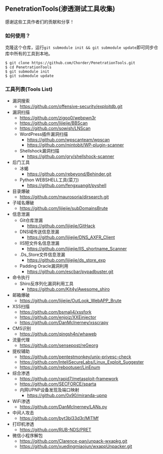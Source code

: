 ## PenetrationTools(渗透测试工具收集)

感谢这些工具作者们的贡献和分享！

### 如何使用？

克隆这个仓库，运行`git submodule init && git submodule update`即可同步仓库中所有的工具到本地。

```
$ git clone https://github.com/Chorder/PenetrationTools.git
$ cd PenetrationTools
$ git submodule init
$ git submodule update
```

### 工具列表(Tools List)

+ 漏洞搜索
    + https://github.com/offensive-security/exploitdb.git
+ 漏洞扫描
    + https://github.com/zigoo0/webpwn3r
    + https://github.com/lijiejie/BBScan
    + https://github.com/sowish/LNScan
    + WordPress插件漏洞扫描
        + https://github.com/wpscanteam/wpscan
        + https://github.com/mintobit/WP-plugin-scanner
    + Shellshock漏洞扫描
        + https://github.com/gry/shellshock-scanner
+ 后门工具
    + 冰蝎
        + https://github.com/rebeyond/Behinder.git
    + Python WEBSHELL工具(菜刀)
        + https://github.com/fengxuangit/pyshell
+ 目录爆破
    + https://github.com/maurosoria/dirsearch.git
+ 子域名爆破
    + https://github.com/lijiejie/subDomainsBrute
+ 信息泄漏
    + Git仓库泄漏
        + https://github.com/lijiejie/GitHack
    + DNS域传送信息泄漏
        + https://github.com/lijiejie/DNS_AXFR_Client
    + IIS短文件名信息泄漏
        + https://github.com/lijiejie/IIS_shortname_Scanner
    + .Ds_Store文件信息泄漏
        + https://github.com/lijiejie/ds_store_exp
    + Padding Oracle漏洞利用
        + https://github.com/escbar/pypadbuster.git
+ 命令执行
    + Shiro反序列化漏洞利用工具
        + https://github.com/Kit4y/Awesome_shiro
+ 邮箱爆破
    + https://github.com/lijiejie/OutLook_WebAPP_Brute
+ XSS扫描
    + https://github.com/bsmali4/xssfork
    + https://github.com/enjoiz/XXEinjector
    + https://github.com/DanMcInerney/xsscrapy
+ CMS识别
    + https://github.com/qingsh4n/whaweb
+ 流量代理
    + https://github.com/sensepost/reGeorg
+ 提权辅助
    + https://github.com/pentestmonkey/unix-privesc-check
    + https://github.com/InteliSecureLabs/Linux_Exploit_Suggester
    + https://github.com/rebootuser/LinEnum
+ 综合渗透
    + https://github.com/rapid7/metasploit-framework
    + https://github.com/SECFORCE/sparta
    + 内网UPNP设备发现及端口映射
        + https://github.com/0x90/miranda-upnp
+ WiFi渗透
    + https://github.com/DanMcInerney/LANs.py
+ 中间人攻击
    + https://github.com/byt3bl33d3r/MITMf
+ 打印机渗透
    + https://github.com/RUB-NDS/PRET
+ 微信小程序解包
    + https://github.com/Clarence-pan/unpack-wxapkg.git
    + https://github.com/xuedingmiaojun/wxappUnpacker.git
